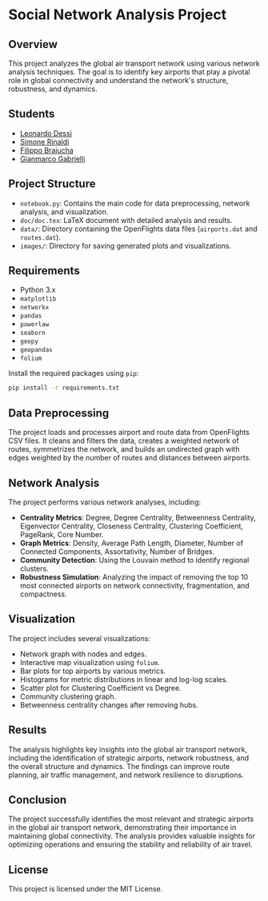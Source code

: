 # Social Network Analysis Project

## Overview

This project analyzes the global air transport network using various network analysis techniques. The goal is to identify key airports that play a pivotal role in global connectivity and understand the network's structure, robustness, and dynamics.

## Students

- [Leonardo Dessì](https://github.com/CyberGiant7)
- [Simone Rinaldi](https://github.com/simorina)
- [Filippo Brajucha](https://github.com/benzebra)
- [Gianmarco Gabrielli](https://github.com/Callaghan131)

## Project Structure

- `notebook.py`: Contains the main code for data preprocessing, network analysis, and visualization.
- `doc/doc.tex`: LaTeX document with detailed analysis and results.
- `data/`: Directory containing the OpenFlights data files (`airports.dat` and `routes.dat`).
- `images/`: Directory for saving generated plots and visualizations.

## Requirements

- Python 3.x
- `matplotlib`
- `networkx`
- `pandas`
- `powerlaw`
- `seaborn`
- `geopy`
- `geopandas`
- `folium`

Install the required packages using `pip`:

```sh
pip install -r requirements.txt
```

## Data Preprocessing

The project loads and processes airport and route data from OpenFlights CSV files. It cleans and filters the data, creates a weighted network of routes, symmetrizes the network, and builds an undirected graph with edges weighted by the number of routes and distances between airports.

## Network Analysis

The project performs various network analyses, including:

- **Centrality Metrics**: Degree, Degree Centrality, Betweenness Centrality, Eigenvector Centrality, Closeness Centrality, Clustering Coefficient, PageRank, Core Number.
- **Graph Metrics**: Density, Average Path Length, Diameter, Number of Connected Components, Assortativity, Number of Bridges.
- **Community Detection**: Using the Louvain method to identify regional clusters.
- **Robustness Simulation**: Analyzing the impact of removing the top 10 most connected airports on network connectivity, fragmentation, and compactness.

## Visualization

The project includes several visualizations:

- Network graph with nodes and edges.
- Interactive map visualization using `folium`.
- Bar plots for top airports by various metrics.
- Histograms for metric distributions in linear and log-log scales.
- Scatter plot for Clustering Coefficient vs Degree.
- Community clustering graph.
- Betweenness centrality changes after removing hubs.

## Results

The analysis highlights key insights into the global air transport network, including the identification of strategic airports, network robustness, and the overall structure and dynamics. The findings can improve route planning, air traffic management, and network resilience to disruptions.

## Conclusion

The project successfully identifies the most relevant and strategic airports in the global air transport network, demonstrating their importance in maintaining global connectivity. The analysis provides valuable insights for optimizing operations and ensuring the stability and reliability of air travel.

## License

This project is licensed under the MIT License.
